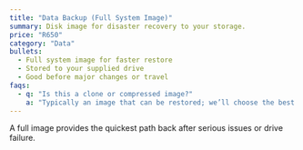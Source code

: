 ```yaml
---
title: "Data Backup (Full System Image)"
summary: Disk image for disaster recovery to your storage.
price: "R650"
category: "Data"
bullets:
  - Full system image for faster restore
  - Stored to your supplied drive
  - Good before major changes or travel
faqs:
  - q: "Is this a clone or compressed image?"
    a: "Typically an image that can be restored; we’ll choose the best approach for your hardware."
---
```

A full image provides the quickest path back after serious issues or drive failure.
